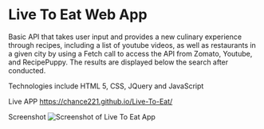 # Live To Eat Web App
Basic API that takes user input and provides a new culinary experience through recipes, including a list of youtube videos, as well as restaurants in a given city by using a Fetch call to access the API from Zomato, Youtube, and RecipePuppy. The results are displayed below the search after conducted. 

Technologies include HTML 5, CSS, JQuery and JavaScript


Live APP
https://chance221.github.io/Live-To-Eat/ 

Screenshot
![Screenshot of Live To Eat App](https://github.com/chance221/Live-To-Eat/blob/master/media/ScreenShot.png)
